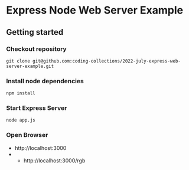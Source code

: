 # Express Node Web Server Example

## Getting started

### Checkout repository

```ssh
git clone git@github.com:coding-collections/2022-july-express-web-server-example.git
```

### Install node dependencies

```ssh
npm install
```

### Start Express Server

```ssh
node app.js
```

### Open Browser

- http://localhost:3000
- - http://localhost:3000/rgb
